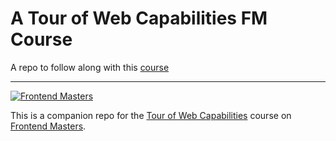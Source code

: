 # A Tour of Web Capabilities FM Course

A repo to follow along with this [course](https://frontendmasters.com/courses/device-web-apis/)

<hr />

[![Frontend Masters](https://static.frontendmasters.com/assets/brand/logos/full.png)][fem]

This is a companion repo for the [Tour of Web Capabilities][course] course on [Frontend Masters][fem].

[fem]: https://frontendmasters.com
[course]: https://frontendmasters.com/courses/device-web-apis/
